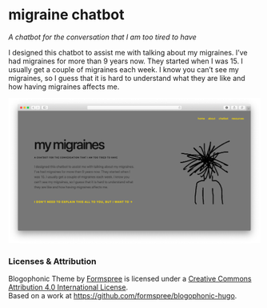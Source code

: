 # migraine chatbot

_A chatbot for the conversation that I am too tired to have_

I designed this chatbot to assist me with talking about my migraines. I’ve had migraines for more than 9 years now. They started when I was 15. I usually get a couple of migraines each week. I know you can’t see my migraines, so I guess that it is hard to understand what they are like and how having migraines affects me.


[![screen shot of project website](https://github.com/lexahl/migraine/blob/main/static/img/screenshot_my_migraines.png?raw=true)](https://lexahl.github.io/migraine)



### Licenses & Attribution
Blogophonic</span> Theme by <a xmlns:cc="http://creativecommons.org/ns#" href="https://formspree.io" property="cc:attributionName" rel="cc:attributionURL">Formspree</a> is licensed under a <a rel="license" href="http://creativecommons.org/licenses/by/4.0/">Creative Commons Attribution 4.0 International License</a>.<br />Based on a work at <a xmlns:dct="http://purl.org/dc/terms/" href="https://github.com/formspree/blogophonic-hugo" rel="dct:source">https://github.com/formspree/blogophonic-hugo</a>.
